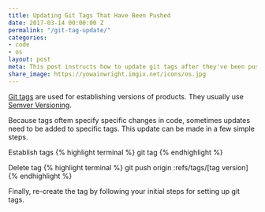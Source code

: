 ```yaml
---
title: Updating Git Tags That Have Been Pushed
date: 2017-03-14 00:00:00 Z
permalink: "/git-tag-update/"
categories:
- code
- os
layout: post
meta: This post instructs how to update git tags after they've been pushed
share_image: https://yowainwright.imgix.net/icons/os.jpg
---
```


[Git tags](https://git-scm.com/book/en/v2/Git-Basics-Tagging) are used for establishing versions of products. They usually use [Semver Versioning](http://semver.org/). 

Because tags oftem specify specific changes in code, sometimes updates need to be added to specific tags. This update can be made in a few simple steps.

Establish tags
{% highlight terminal %}
git tag
{% endhighlight %}

Delete tag
{% highlight terminal %}
git push origin :refs/tags/[tag version]
{% endhighlight %}

Finally, re-create the tag by following your initial steps for setting up git tags. 

